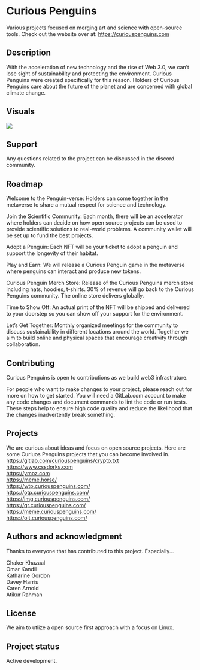  # Curious Penguins

Various projects focused on merging art and science with open-source tools. Check out the website over at: https://curiouspenguins.com

## Description
With the acceleration of new technology and the rise of Web 3.0, we can’t lose sight of sustainability and protecting the environment. Curious Penguins were created specifically for this reason. Holders of Curious Penguins care about the future of the planet and are concerned with global climate change.

## Visuals
<img src="https://gitlab.com/ptoone/curious-penguins/-/raw/main/public/images/Xylologist-039.png">

## Support
Any questions related to the project can be discussed in the discord community.

## Roadmap
Welcome to the Penguin-verse: Holders can come together in the metaverse to share a mutual respect for science and technology. 

Join the Scientific Community: Each month, there will be an accelerator where holders can decide on how open source projects can be used to provide scientific solutions to real-world problems. A community wallet will be set up to fund the best projects. 

Adopt a Penguin: Each NFT will be your ticket to adopt a penguin and support the longevity of their habitat.  

Play and Earn: We will release a Curious Penguin game in the metaverse where penguins can interact and produce new tokens.
  
Curious Penguin Merch Store: Release of the Curious Penguins merch store including hats, hoodies, t-shirts. 30% of revenue will go back to the Curious Penguins community. The online store delivers globally.  

Time to Show Off: An actual print of the NFT will be shipped and delivered to your doorstep so you can show off your support for the environment. 

Let’s Get Together: Monthly organized meetings for the community to discuss sustainability in different locations around the world. Together we aim to build online and physical spaces that encourage creativity through collaboration.

## Contributing
Curious Penguins is open to contributions as we build web3 infrastruture. 

For people who want to make changes to your project, please reach out for more on how to get started. 
You will need a GitLab.com account to make any code changes and document commands to lint the code or run tests. These steps help to ensure high code quality and reduce the likelihood that the changes inadvertently break something. 

## Projects
We are curious about ideas and focus on open source projects. Here are some Curiuos Penguins projects that you can become involved in.<br>
https://gitlab.com/curiouspenguins/crypto.txt<br>
https://www.cssdorks.com<br>
https://ymoz.com<br>
https://meme.horse/<br>
https://wtp.curiouspenguins.com/<br>
https://otp.curiouspenguins.com/<br>
https://img.curiouspenguins.com/<br>
https://qr.curiouspenguins.com/<br>
https://meme.curiouspenguins.com/<br>
https://olt.curiouspenguins.com/<br>


## Authors and acknowledgment
Thanks to everyone that has contributed to this project. Especially...<br>

Chaker Khazaal<br>
Omar Kandil<br>
Katharine Gordon<br>
Davey Harris<br>
Karen Arnold<br>
Atikur Rahman<br>

## License
We aim to utlize a open source first approach with a focus on Linux. 

## Project status
Active development. 
